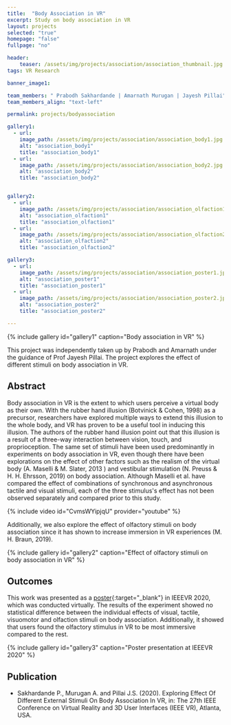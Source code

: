 ```yaml
---
title:  "Body Association in VR"
excerpt: Study on body association in VR
layout: projects   
selected: "true"
homepage: "false"
fullpage: "no"

header:
    teaser: /assets/img/projects/association/association_thumbnail.jpg
tags: VR Research  

banner_image1:

team_members: " Prabodh Sakhardande | Amarnath Murugan | Jayesh Pillai"
team_members_align: "text-left"

permalink: projects/bodyassociation

gallery1:
  - url: 
    image_path: /assets/img/projects/association/association_body1.jpg
    alt: "association_body1"
    title: "association_body1"
  - url: 
    image_path: /assets/img/projects/association/association_body2.jpg
    alt: "association_body2"
    title: "association_body2"


gallery2:
  - url: 
    image_path: /assets/img/projects/association/association_olfaction1.jpg
    alt: "association_olfaction1"
    title: "association_olfaction1"
  - url: 
    image_path: /assets/img/projects/association/association_olfaction2.jpg
    alt: "association_olfaction2"
    title: "association_olfaction2"

gallery3:
  - url: 
    image_path: /assets/img/projects/association/association_poster1.jpg
    alt: "association_poster1"
    title: "association_poster1"
  - url: 
    image_path: /assets/img/projects/association/association_poster2.jpg
    alt: "association_poster2"
    title: "association_poster2"

---
```


{% include gallery id="gallery1" caption="Body association in VR" %}

This project was independently taken up by Prabodh and Amarnath under the guidance of Prof Jayesh Pillai. The project explores the effect of different stimuli on body association in VR.

## Abstract

Body association in VR is the extent to which users perceive a virtual body as their own. With the rubber hand illusion (Botvinick & Cohen, 1998) as a precursor, researchers have explored multiple ways to extend this illusion to the whole body, and VR has proven to be a useful tool in inducing this illusion. The authors of the rubber hand illusion point out that this illusion is a result of a three-way interaction between vision, touch, and proprioception. The same set of stimuli have been used predominantly in experiments on body association in VR, even though there have been explorations on the effect of other factors such as the realism of the virtual body (A. Maselli & M. Slater, 2013 ) and vestibular stimulation (N. Preuss & H. H. Ehrsson, 2019) on body association. Although Maselli et al. have compared the effect of combinations of synchronous and asynchronous tactile and visual stimuli, each of the three stimulus's effect has not been observed separately and compared prior to this study. 

{% include video id="CvmsWYipjqU" provider="youtube" %}

Additionally, we also explore the effect of olfactory stimuli on body association since it has shown to increase immersion in VR experiences (M. H. Braun, 2019).

{% include gallery id="gallery2" caption="Effect of olfactory stimuli on body association in VR" %}


## Outcomes

This work was presented as a [poster](https://ieeexplore.ieee.org/document/9090609){:target="_blank"} in IEEEVR 2020, which was conducted virtually. The results of the experiment showed no statistical difference between the individual effects of visual, tactile, visuomotor and olfaction stimuli on body association. Additionally, it showed that users found the olfactory stimulus in VR to be most immersive compared to the rest.

{% include gallery id="gallery3" caption="Poster presentation at IEEEVR 2020" %}


## Publication

- Sakhardande P., Murugan A. and Pillai J.S. (2020). Exploring Effect Of Different External Stimuli On Body Association In VR, in: The 27th IEEE Conference on Virtual Reality and 3D User Interfaces (IEEE VR), Atlanta, USA.
